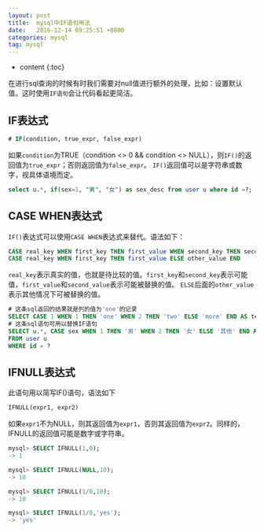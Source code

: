 ```yaml
---
layout: post
title:  mysql中IF语句用法
date:   2016-12-14 09:25:51 +0800
categories: mysql
tag: mysql
---
```


* content
{:toc}

在进行sql查询的时候有时我们需要对null值进行额外的处理，比如：设置默认值。这时使用`IF语句`会让代码看起更简洁。

## IF表达式

```sql
# IF(condition, true_expr, false_expr)
```

如果`condition`为TRUE（condition <> 0 && condition <> NULL），则`IF()`的返回值为`true_expr`；否则返回值为`false_expr`。
`IF()`返回值可以是字符串或数字，视具体语境而定。

```sql
select u.*, if(sex=1, "男", "女") as sex_desc from user u where id =?;
```

## CASE WHEN表达式

`IF()`表达式可以使用`CASE WHEN`表达式来替代。语法如下：

```sql
CASE real_key WHEN first_key THEN first_value WHEN second_key THEN second_value ELSE other_value END
CASE real_key WHEN first_key THEN first_value ELSE other_value END
```

`real_key`表示真实的值，也就是待比较的值。`first_key`和`second_key`表示可能值，`first_value`和`second_value`表示可能被替换的值。
`ELSE`后面的`other_value`表示其他情况下可被替换的值。

```sql
# 这条sql返回的结果就是列的值为'one'的记录
SELECT CASE 1 WHEN 1 THEN 'one' WHEN 2 THEN 'two' ELSE 'more' END AS testCol;
# 这条sql语句可用以替换IF语句
SELECT u.*, CASE sex WHEN 1 THEN '男' WHEN 2 THEN '女' ELSE '其他' END AS sex_desc
FROM user u
WHERE id = ?
```

## IFNULL表达式

此语句用以简写IF()语句，语法如下

```sql
IFNULL(expr1, expr2)
```

如果`expr1`不为NULL，则其返回值为`expr1`，否则其返回值为`expr2`。同样的，IFNULL的返回值可能是数字或字符串。

```sql
mysql> SELECT IFNULL(1,0);
-> 1

mysql> SELECT IFNULL(NULL,10);
-> 10

mysql> SELECT IFNULL(1/0,10);
-> 10

mysql> SELECT IFNULL(1/0,'yes');
-> 'yes'
```